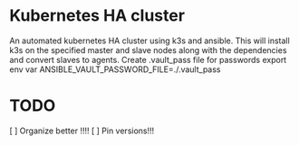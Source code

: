 # Kubernetes HA cluster
An automated kubernetes HA cluster using k3s and ansible.
This will install k3s on the specified master and slave nodes along with the dependencies and convert slaves to agents.
Create .vault_pass file for passwords
export env var ANSIBLE_VAULT_PASSWORD_FILE=./.vault_pass

# TODO
[ ] Organize better !!!!
[ ] Pin versions!!!